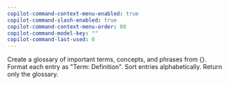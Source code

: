 ```yaml
---
copilot-command-context-menu-enabled: true
copilot-command-slash-enabled: true
copilot-command-context-menu-order: 80
copilot-command-model-key: ""
copilot-command-last-used: 0
---
```

Create a glossary of important terms, concepts, and phrases from {}. Format each entry as "Term: Definition". Sort entries alphabetically. Return only the glossary.